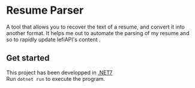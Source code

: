 # Resume Parser
A tool that allows you to recover the text of a resume, and convert it into another format.
It helps me out to automate the parsing of my resume and so to rapidly update lefiAPI's content .

## Get started
This project has been developped in [.NET7](https://dotnet.microsoft.com/en-us/download)<br>
Run ```dotnet run``` to execute the program.